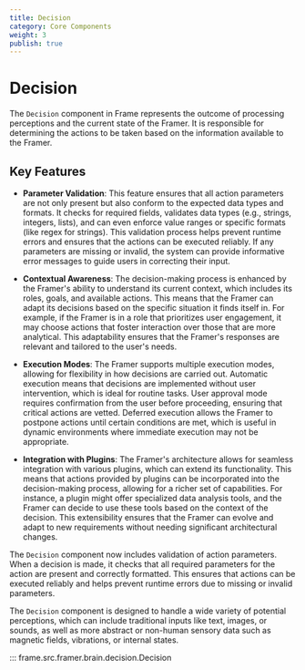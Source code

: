 ```yaml
---
title: Decision
category: Core Components
weight: 3
publish: true
---
```


# Decision

The `Decision` component in Frame represents the outcome of processing perceptions and the current state of the Framer. It is responsible for determining the actions to be taken based on the information available to the Framer.

## Key Features

- **Parameter Validation**: This feature ensures that all action parameters are not only present but also conform to the expected data types and formats. It checks for required fields, validates data types (e.g., strings, integers, lists), and can even enforce value ranges or specific formats (like regex for strings). This validation process helps prevent runtime errors and ensures that the actions can be executed reliably. If any parameters are missing or invalid, the system can provide informative error messages to guide users in correcting their input.

- **Contextual Awareness**: The decision-making process is enhanced by the Framer's ability to understand its current context, which includes its roles, goals, and available actions. This means that the Framer can adapt its decisions based on the specific situation it finds itself in. For example, if the Framer is in a role that prioritizes user engagement, it may choose actions that foster interaction over those that are more analytical. This adaptability ensures that the Framer's responses are relevant and tailored to the user's needs.

- **Execution Modes**: The Framer supports multiple execution modes, allowing for flexibility in how decisions are carried out. Automatic execution means that decisions are implemented without user intervention, which is ideal for routine tasks. User approval mode requires confirmation from the user before proceeding, ensuring that critical actions are vetted. Deferred execution allows the Framer to postpone actions until certain conditions are met, which is useful in dynamic environments where immediate execution may not be appropriate.

- **Integration with Plugins**: The Framer's architecture allows for seamless integration with various plugins, which can extend its functionality. This means that actions provided by plugins can be incorporated into the decision-making process, allowing for a richer set of capabilities. For instance, a plugin might offer specialized data analysis tools, and the Framer can decide to use these tools based on the context of the decision. This extensibility ensures that the Framer can evolve and adapt to new requirements without needing significant architectural changes.

The `Decision` component now includes validation of action parameters. When a decision is made, it checks that all required parameters for the action are present and correctly formatted. This ensures that actions can be executed reliably and helps prevent runtime errors due to missing or invalid parameters.

The `Decision` component is designed to handle a wide variety of potential perceptions, which can include traditional inputs like text, images, or sounds, as well as more abstract or non-human sensory data such as magnetic fields, vibrations, or internal states.

::: frame.src.framer.brain.decision.Decision
